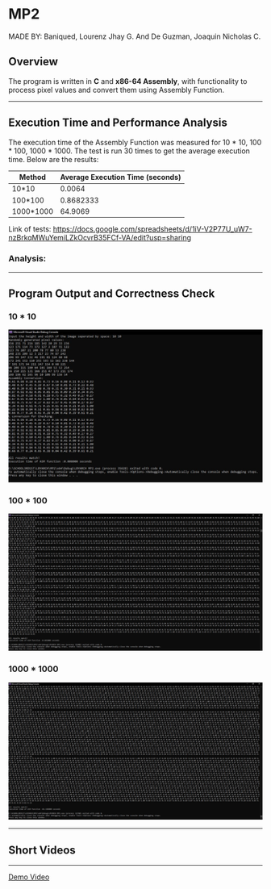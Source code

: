 # MP2
MADE BY:
Baniqued, Lourenz Jhay G. And
De Guzman, Joaquin Nicholas C.


## Overview
The program is written in **C** and **x86-64 Assembly**, with functionality to process pixel values and convert them using Assembly Function.

---

## Execution Time and Performance Analysis

The execution time of the Assembly Function was measured for 10 * 10, 100 * 100, 1000 * 1000. The test is run 30 times to get the average execution time. Below are the results:

| Method          | Average Execution Time (seconds) |
|-----------------|--------------------------|
| 10*10 | 0.0064       |
|  100*100  | 0.8682333    |
|  1000*1000  | 64.9069    |

Link of tests: https://docs.google.com/spreadsheets/d/1iV-V2P77U_uW7-nzBrkqMWuYemiLZkOcvrB35FCf-VA/edit?usp=sharing

### Analysis:


---

## Program Output and Correctness Check
### 10 * 10
![Program Output 10*10](images/10x10_output.JPG)
### 100 * 100
![Program Output 100*100](images/100x100_output.JPG)
### 1000 * 1000
![Program Output 1000*1000](images/1000x1000_output.JPG)



---

## Short Videos

---
[Demo Video](https://drive.google.com/file/d/1GLSPLI_hfYSpWvvjMgyHeOSh72mTszT2/view?usp=sharing)
